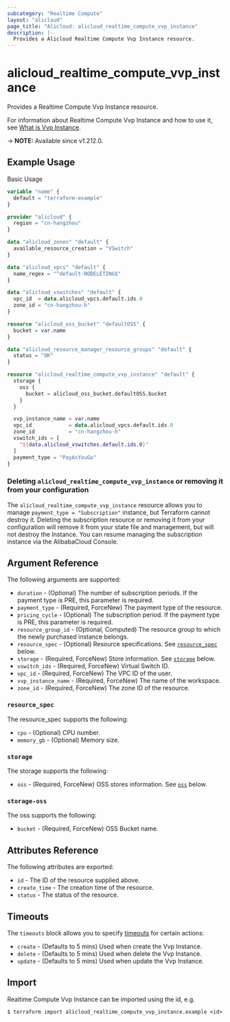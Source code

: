 ```yaml
---
subcategory: "Realtime Compute"
layout: "alicloud"
page_title: "Alicloud: alicloud_realtime_compute_vvp_instance"
description: |-
  Provides a Alicloud Realtime Compute Vvp Instance resource.
---
```


# alicloud_realtime_compute_vvp_instance

Provides a Realtime Compute Vvp Instance resource. 

For information about Realtime Compute Vvp Instance and how to use it, see [What is Vvp Instance](https://next.api.alibabacloud.com/api/foasconsole/2019-06-01/CreateInstance).

-> **NOTE:** Available since v1.212.0.

## Example Usage

Basic Usage

```terraform
variable "name" {
  default = "terraform-example"
}

provider "alicloud" {
  region = "cn-hangzhou"
}

data "alicloud_zones" "default" {
  available_resource_creation = "VSwitch"
}

data "alicloud_vpcs" "default" {
  name_regex = "^default-NODELETING$"
}

data "alicloud_vswitches" "default" {
  vpc_id  = data.alicloud_vpcs.default.ids.0
  zone_id = "cn-hangzhou-h"
}

resource "alicloud_oss_bucket" "defaultOSS" {
  bucket = var.name
}

data "alicloud_resource_manager_resource_groups" "default" {
  status = "OK"
}

resource "alicloud_realtime_compute_vvp_instance" "default" {
  storage {
    oss {
      bucket = alicloud_oss_bucket.defaultOSS.bucket
    }
  }

  vvp_instance_name = var.name
  vpc_id            = data.alicloud_vpcs.default.ids.0
  zone_id           = "cn-hangzhou-h"
  vswitch_ids = [
    "${data.alicloud_vswitches.default.ids.0}"
  ]
  payment_type = "PayAsYouGo"
}
```

### Deleting `alicloud_realtime_compute_vvp_instance` or removing it from your configuration

The `alicloud_realtime_compute_vvp_instance` resource allows you to manage  `payment_type = "Subscription"`  instance, but Terraform cannot destroy it.
Deleting the subscription resource or removing it from your configuration will remove it from your state file and management, but will not destroy the Instance.
You can resume managing the subscription instance via the AlibabaCloud Console.

## Argument Reference

The following arguments are supported:
* `duration` - (Optional) The number of subscription periods. If the payment type is PRE, this parameter is required.
* `payment_type` - (Required, ForceNew) The payment type of the resource.
* `pricing_cycle` - (Optional) The subscription period. If the payment type is PRE, this parameter is required.
* `resource_group_id` - (Optional, Computed) The resource group to which the newly purchased instance belongs.
* `resource_spec` - (Optional) Resource specifications. See [`resource_spec`](#resource_spec) below.
* `storage` - (Required, ForceNew) Store information. See [`storage`](#storage) below.
* `vswitch_ids` - (Required, ForceNew) Virtual Switch ID.
* `vpc_id` - (Required, ForceNew) The VPC ID of the user.
* `vvp_instance_name` - (Required, ForceNew) The name of the workspace.
* `zone_id` - (Required, ForceNew) The zone ID of the resource.

### `resource_spec`

The resource_spec supports the following:
* `cpu` - (Optional) CPU number.
* `memory_gb` - (Optional) Memory size.

### `storage`

The storage supports the following:
* `oss` - (Required, ForceNew) OSS stores information. See [`oss`](#storage-oss) below.

### `storage-oss`

The oss supports the following:
* `bucket` - (Required, ForceNew) OSS Bucket name.

## Attributes Reference

The following attributes are exported:
* `id` - The ID of the resource supplied above.
* `create_time` - The creation time of the resource.
* `status` - The status of the resource.

## Timeouts

The `timeouts` block allows you to specify [timeouts](https://www.terraform.io/docs/configuration-0-11/resources.html#timeouts) for certain actions:
* `create` - (Defaults to 5 mins) Used when create the Vvp Instance.
* `delete` - (Defaults to 5 mins) Used when delete the Vvp Instance.
* `update` - (Defaults to 5 mins) Used when update the Vvp Instance.

## Import

Realtime Compute Vvp Instance can be imported using the id, e.g.

```shell
$ terraform import alicloud_realtime_compute_vvp_instance.example <id>
```